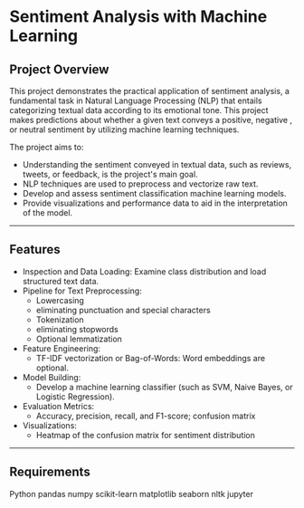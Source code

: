 #  Sentiment Analysis with Machine Learning

## Project Overview

This project demonstrates the practical application of sentiment analysis, a fundamental task in Natural Language Processing (NLP) that entails categorizing textual data according to its emotional tone. This project makes predictions about whether a given text conveys a positive, negative , or neutral sentiment by utilizing machine learning techniques.

The project aims to:
- Understanding the sentiment conveyed in textual data, such as reviews, tweets, or feedback, is the project's main goal.
- NLP techniques are used to preprocess and vectorize raw text.
- Develop and assess sentiment classification machine learning models.
- Provide visualizations and performance data to aid in the interpretation of the model.
---

## Features

- Inspection and Data Loading: Examine class distribution and load structured text data.
- Pipeline for Text Preprocessing:
  - Lowercasing
  - eliminating punctuation and special characters
  - Tokenization
  - eliminating stopwords
  - Optional lemmatization
- Feature Engineering:
  - TF-IDF vectorization or Bag-of-Words: Word embeddings are optional.
- Model Building:
  - Develop a machine learning classifier (such as SVM, Naive Bayes, or Logistic Regression).
- Evaluation Metrics:
  - Accuracy, precision, recall, and F1-score; confusion matrix
- Visualizations:
  - Heatmap of the confusion matrix for sentiment distribution

---

## Requirements

Python 
pandas
numpy
scikit-learn
matplotlib
seaborn
nltk
jupyter


